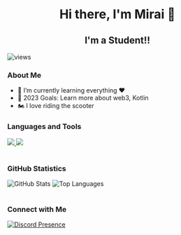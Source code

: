 <div align="center">
  <h1> Hi there, I'm Mirai 👋 </h1>
  <h2> I'm a Student!!</h2>
</div>

<img src="https://komarev.com/ghpvc/?username=mirai1129&label=Profile%20views&color=3fabee&style=flat-square" alt="views">

<div align="left">
  <h3> About Me </h3>
  <ul>
    <li>📖 I’m currently learning everything ❤️</li>
    <li>🥅 2023 Goals: Learn more about web3, Kotlin</li>
    <li>🏍️ I love riding the scooter</li>
  </ul>
</div>

<div align="left">
  <h3> Languages and Tools </h3>
  <a href="https://skillicons.dev">
    <img src="https://skillicons.dev/icons?i=kotlin,c,python,html,css,js">
    <img src="https://skillicons.dev/icons?i=idea,vscode,discord,github,git">
  </a>
</div>

<br>

<div align="left">
  <h3> GitHub Statistics </h3>
  <img src="https://github-readme-stats.vercel.app/api?username=mirai1129&theme=tokyonight" alt="GitHub Stats">
  <img src="https://github-readme-stats.vercel.app/api/top-langs/?username=mirai1129&layout=compact&theme=tokyonight" alt="Top Languages">
</div>

<br>

<div align="left">
  <h3> Connect with Me </h3>
  <a href="https://discord.com/users/517690929562255360">
    <img src="https://lanyard.cnrad.dev/api/517690929562255360?borderRadius=30px&bg=141130&idleMessage=Hi%20I'm%20Mirai&hideDiscrim=true" alt="Discord Presence">
  </a>
</div>

